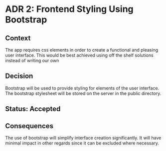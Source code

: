 # ADR 2: Frontend Styling Using Bootstrap

## Context

The app requires css elements in order to create a functional and pleasing user interface. This would be best achieved using off the shelf solutions instead of writing our own

## Decision

Bootstrap will be used to provide styling for elements of the user interface. The bootstrap stylesheet will be stored on the server in the public directory.

## Status: Accepted

## Consequences

The use of bootstrap will simplify interface creation significantly. It will have minimal impact in other regards since it can be excluded where necessary.